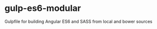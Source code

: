 gulp-es6-modular
================

Gulpfile for building Angular ES6 and SASS from local and bower sources
